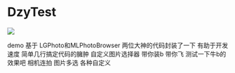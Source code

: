 
# DzyTest

![](/Users/dzy/Downloads/gif5新文件.gif
)

demo 
基于 LGPhoto和MLPhotoBrowser 两位大神的代码封装了一下 有助于开发速度 简单几行搞定代码的臃肿 
自定义图片选择器 带你装b 带你飞 测试一下牛b的效果吧 相机连拍 图片多选 各种自定义 




